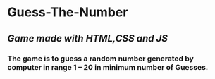 # **Guess-The-Number** <br>
## _Game made with HTML,CSS and JS_ <br>
### The game is to guess a random number generated by computer in range 1 – 20 in minimum number of Guesses.
